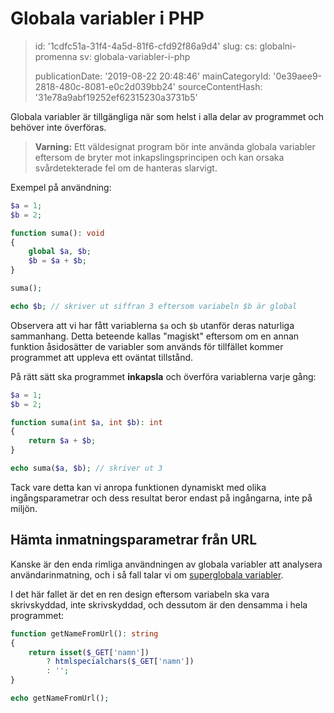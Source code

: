 Globala variabler i PHP
=======================

> id: '1cdfc51a-31f4-4a5d-81f6-cfd92f86a9d4'
> slug:
> 	cs: globalni-promenna
> 	sv: globala-variabler-i-php
> 
> publicationDate: '2019-08-22 20:48:46'
> mainCategoryId: '0e39aee9-2818-480c-8081-e0c2d039bb24'
> sourceContentHash: '31e78a9abf19252ef62315230a3731b5'

Globala variabler är tillgängliga när som helst i alla delar av programmet och behöver inte överföras.

> **Varning:** Ett väldesignat program bör inte använda globala variabler eftersom de bryter mot inkapslingsprincipen och kan orsaka svårdetekterade fel om de hanteras slarvigt.

Exempel på användning:

```php
$a = 1;
$b = 2;

function suma(): void
{
	global $a, $b;
	$b = $a + $b;
}

suma();

echo $b; // skriver ut siffran 3 eftersom variabeln $b är global
```

Observera att vi har fått variablerna `$a` och `$b` utanför deras naturliga sammanhang. Detta beteende kallas "magiskt" eftersom om en annan funktion åsidosätter de variabler som används för tillfället kommer programmet att uppleva ett oväntat tillstånd.

På rätt sätt ska programmet **inkapsla** och överföra variablerna varje gång:

```php
$a = 1;
$b = 2;

function suma(int $a, int $b): int
{
	return $a + $b;
}

echo suma($a, $b); // skriver ut 3
```

Tack vare detta kan vi anropa funktionen dynamiskt med olika ingångsparametrar och dess resultat beror endast på ingångarna, inte på miljön.

Hämta inmatningsparametrar från URL
---------------------------------

Kanske är den enda rimliga användningen av globala variabler att analysera användarinmatning, och i så fall talar vi om <a href="/superglobal-variable">superglobala variabler</a>.

I det här fallet är det en ren design eftersom variabeln ska vara skrivskyddad, inte skrivskyddad, och dessutom är den densamma i hela programmet:

```php
function getNameFromUrl(): string
{
    return isset($_GET['namn'])
    	? htmlspecialchars($_GET['namn'])
    	: '';
}

echo getNameFromUrl();
```
